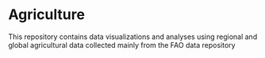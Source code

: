 # Agriculture
This repository contains data visualizations and analyses using regional and global agricultural data collected mainly from the FAO data repository
